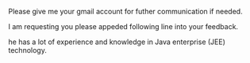 

Please give me your gmail account for futher communication if needed.


I am requesting you please appeded following line into your feedback.

   he  has a lot of experience and knowledge in Java enterprise (JEE) technology.
